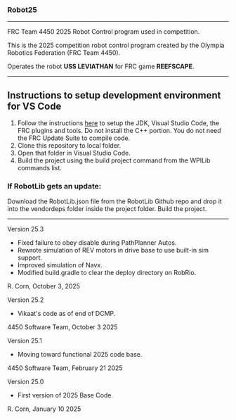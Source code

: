 ### Robot25
----------------------------------------------------------------------------
FRC Team 4450 2025 Robot Control program used in competition.

This is the 2025 competition robot control program created by the Olympia Robotics Federation (FRC Team 4450). 

Operates the robot **USS LEVIATHAN** for FRC game **REEFSCAPE**.

----------------------------------------------------------------------------
## Instructions to setup development environment for VS Code
1) Follow the instructions [here](https://docs.wpilib.org/en/stable/docs/zero-to-robot/step-2/index.html) to setup the JDK, Visual Studio Code, the FRC plugins and tools. Do not install the C++ portion. You do not need the FRC Update Suite to compile code.
2) Clone this repository to local folder.
3) Open that folder in Visual Studio Code.
4) Build the project using the build project command from the WPILib commands list.

### If RobotLib gets an update:
Download the RobotLib.json file from the RobotLib Github repo and drop it into the vendordeps folder inside the project folder. Build the project.
************************************************************************************************************
Version 25.3

*   Fixed failure to obey disable during PathPlanner Autos.
*   Rewrote simulation of REV motors in drive base to use built-in sim support.
*   Improved simulation of Navx.
*   Modified build.gradle to clear the deploy directory on RobRio.

R. Corn, October 3, 2025

Version 25.2

*   Vikaat's code as of end of DCMP.

4450 Software Team, October 3 2025

Version 25.1

*   Moving toward functional 2025 code base.

4450 Software Team, February 21 2025

Version 25.0

*   First version of 2025 Base Code.
 
R. Corn, January 10 2025
